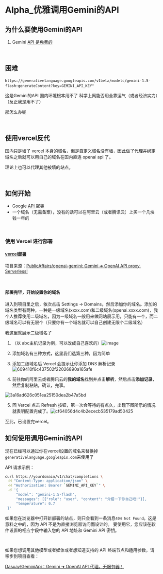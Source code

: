 # Alpha_优雅调用Gemini的API

## 为什么要使用Gemini的API

1. Gemini [API 是免费的](https://ai.google.dev/pricing "limits applied!")

‍

## 困难

​`https://generativelanguage.googleapis.com/v1beta/models/gemini-1.5-flash:generateContent?key=GEMINI_API_KEY"`​

这是Gemini的API 国内环境根本用不了 科学上网能否用全靠运气（或者经济实力）（反正我是用不了）

那怎么办呢

‍

## 使用vercel反代

国内只是墙了 vercel 本身的域名，但是自定义域名没有墙，因此做了代理并绑定域名之后就可以用自己的域名在国内直连 openai api 了。

理论上也可以代理其他被墙的站点。

‍

## 如何开始

* Google [API 密钥](https://makersuite.google.com/app/apikey)
* 一个域名（无需备案），没有的话可以在阿里云（或者腾讯云）上买一个几块钱一年的

‍

### 使用 Vercel 进行部署

#### [vercel部署](https://vercel.com/new/clone?repository-url=https://github.com/PublicAffairs/openai-gemini&amp;repository-name=my-openai-gemini "点击进行部署")

项目来源：[PublicAffairs/openai-gemini: Gemini ➜ OpenAI API proxy. Serverless!](https://github.com/PublicAffairs/openai-gemini)

‍

#### 部署完毕，开始设置你的域名

进入到项目里之后，依次点击 Settings -> Domains，然后添加你的域名。添加的域名类型有两种，一种是一级域名(xxxx.com)和二级域名(openai.xxxx.com)，我个人推荐使用二级域名，因为一级域名一般用来做网站展示用，只能有一个，而二级域名可以有无限个（只要你有一个域名就可以自己创建无限个二级域名）

我这里就展示二级域名了

1. （以 abc主机记录为例，可以改成自己喜欢的）![image](assets/image-20250105161210-uutgltc.png)​

2. 添加域名有三种方式，这里我们选第三种，因为简单
3. 添加二级域名后 Vercel 会提示让你添加 DNS 解析记录![609410f6c437502f22026890a165afe](assets/609410f6c437502f22026890a165afe-20250105161413-op0bez3.png)​

4. 前往你的阿里云或者腾讯云的**我的域名**找到并点击**解析**，然后点击**添加记录**，然后复制粘贴，确认，完事。

​![3a16ad626c051ea25150dea2b47a5bd](assets/3a16ad626c051ea25150dea2b47a5bd-20250105161751-nvowl6u.png)​

5. 回 Vercel 点击 Refresh 按钮，第一次会等待的有点久，出现下图所示的情况就表明配置完成了。![cf64056d4c4b2ececb535179ad50425](assets/cf64056d4c4b2ececb535179ad50425-20250105162010-qx15psr.png)​

至此，已设置完vercel。

## 如何使用调用Gemini的API

现在已经可以通过你在vercel设置的域名来替换掉`generativelanguage.googleapis.com`​来使用了

API 请求示例：

```bash
curl https://yourdomain/v1/chat/completions \
 -H "Content-Type: application/json" \
 -H "Authorization: Bearer `GEMINI_API_KEY`" \
 -d '{
     "model": "gemini-1.5-flash",
     "messages": [{"role": "user", "content": "介绍一下你自己吧!"}],
     "temperature": 0.7
 }'
```

如果您在浏览器中打开新部署的站点，则只会看到一条消息`404 Not Found`​。这是意料之中的，因为 API 不是为直接浏览器访问而设计的。 要使用它，您应该在软件设置的相应字段中输入您的 API 地址和 Gemini API 密钥。

‍

如果您想调用其他模型或者媒体或者想知道支持的 API 终端节点和适用参数，请移步到项目查看：

[Dasuay/GeminiApi：Gemini ➜ OpenAI API 代理。无服务器！](https://github.com/Dasuay/GeminiAPI?tab=readme-ov-file#models)

‍
